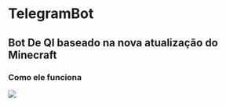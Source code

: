 # TelegramBot
## Bot De QI baseado na nova atualização do Minecraft
### Como ele funciona
<img src="https://i.imgur.com/7MAqBU7.gif">

